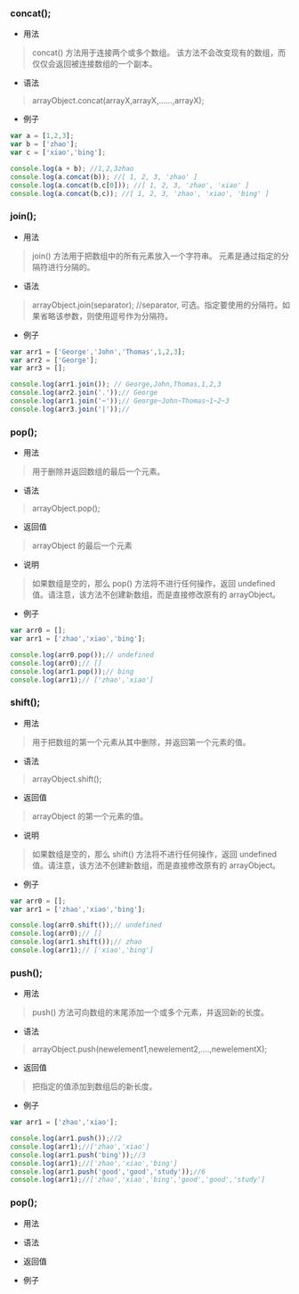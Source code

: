 
###  concat();

* 用法
> concat() 方法用于连接两个或多个数组。 该方法不会改变现有的数组，而仅仅会返回被连接数组的一个副本。

* 语法
> arrayObject.concat(arrayX,arrayX,......,arrayX);

* 例子

```javascript
var a = [1,2,3];
var b = ['zhao'];
var c = ['xiao','bing'];

console.log(a + b); //1,2,3zhao
console.log(a.concat(b)); //[ 1, 2, 3, 'zhao' ]
console.log(a.concat(b,c[0])); //[ 1, 2, 3, 'zhao', 'xiao' ]
console.log(a.concat(b,c)); //[ 1, 2, 3, 'zhao', 'xiao', 'bing' ]
```

### join();

* 用法
> join() 方法用于把数组中的所有元素放入一个字符串。
> 元素是通过指定的分隔符进行分隔的。

* 语法
> arrayObject.join(separator); //separator, 可选。指定要使用的分隔符。如果省略该参数，则使用逗号作为分隔符。

* 例子

```javascript
var arr1 = ['George','John','Thomas',1,2,3];
var arr2 = ['George'];
var arr3 = [];

console.log(arr1.join()); // George,John,Thomas,1,2,3
console.log(arr2.join('.'));// George
console.log(arr1.join('~'));// George~John~Thomas~1~2~3
console.log(arr3.join('|'));//
```


### pop();
* 用法
> 用于删除并返回数组的最后一个元素。

* 语法
> arrayObject.pop();

* 返回值
> arrayObject 的最后一个元素

* 说明
> 如果数组是空的，那么 pop() 方法将不进行任何操作，返回 undefined 值。请注意，该方法不创建新数组，而是直接修改原有的 arrayObject。

* 例子

```javascript
var arr0 = [];
var arr1 = ['zhao','xiao','bing'];

console.log(arr0.pop());// undefined
console.log(arr0);// []
console.log(arr1.pop());// bing
console.log(arr1);// ['zhao','xiao']
```


### shift();
* 用法
> 用于把数组的第一个元素从其中删除，并返回第一个元素的值。

* 语法
> arrayObject.shift();

* 返回值
> arrayObject 的第一个元素的值。

* 说明
> 如果数组是空的，那么 shift() 方法将不进行任何操作，返回 undefined 值。请注意，该方法不创建新数组，而是直接修改原有的 arrayObject。

* 例子

```javascript
var arr0 = [];
var arr1 = ['zhao','xiao','bing'];

console.log(arr0.shift());// undefined
console.log(arr0);// []
console.log(arr1.shift());// zhao
console.log(arr1);// ['xiao','bing']
```


### push();
* 用法
> push() 方法可向数组的末尾添加一个或多个元素，并返回新的长度。

* 语法
> arrayObject.push(newelement1,newelement2,....,newelementX);

* 返回值
> 把指定的值添加到数组后的新长度。

* 例子

```javascript
var arr1 = ['zhao','xiao'];

console.log(arr1.push());//2
console.log(arr1);//['zhao','xiao']
console.log(arr1.push('bing'));//3
console.log(arr1);//['zhao','xiao','bing']
console.log(arr1.push('good','good','study'));//6
console.log(arr1);//['zhao','xiao','bing','good','good','study']
```




### pop();
* 用法
> 

* 语法
> 

* 返回值
> 

* 例子

```javascript
```















